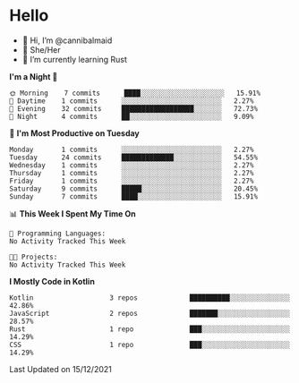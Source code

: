 # Hello
- 👋 Hi, I’m @cannibalmaid
- 👀 She/Her
- 🌱 I’m currently learning Rust

<!--START_SECTION:waka-->
**I'm a Night 🦉** 

```text
🌞 Morning    7 commits      ████░░░░░░░░░░░░░░░░░░░░░   15.91% 
🌆 Daytime    1 commits      ░░░░░░░░░░░░░░░░░░░░░░░░░   2.27% 
🌃 Evening    32 commits     ██████████████████░░░░░░░   72.73% 
🌙 Night      4 commits      ██░░░░░░░░░░░░░░░░░░░░░░░   9.09%

```
📅 **I'm Most Productive on Tuesday** 

```text
Monday       1 commits      ░░░░░░░░░░░░░░░░░░░░░░░░░   2.27% 
Tuesday      24 commits     █████████████░░░░░░░░░░░░   54.55% 
Wednesday    1 commits      ░░░░░░░░░░░░░░░░░░░░░░░░░   2.27% 
Thursday     1 commits      ░░░░░░░░░░░░░░░░░░░░░░░░░   2.27% 
Friday       1 commits      ░░░░░░░░░░░░░░░░░░░░░░░░░   2.27% 
Saturday     9 commits      █████░░░░░░░░░░░░░░░░░░░░   20.45% 
Sunday       7 commits      ████░░░░░░░░░░░░░░░░░░░░░   15.91%

```


📊 **This Week I Spent My Time On** 

```text
💬 Programming Languages: 
No Activity Tracked This Week

🐱‍💻 Projects: 
No Activity Tracked This Week

```

**I Mostly Code in Kotlin** 

```text
Kotlin                   3 repos             ██████████░░░░░░░░░░░░░░░   42.86% 
JavaScript               2 repos             ███████░░░░░░░░░░░░░░░░░░   28.57% 
Rust                     1 repo              ███░░░░░░░░░░░░░░░░░░░░░░   14.29% 
CSS                      1 repo              ███░░░░░░░░░░░░░░░░░░░░░░   14.29%

```



 Last Updated on 15/12/2021
<!--END_SECTION:waka-->
